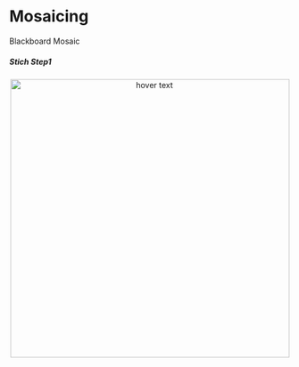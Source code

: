 # Mosaicing
Blackboard Mosaic

##### Stich Step1

<p align="center">
  <img src="https://github.com/Parulshandilya/Mosaicing/blob/master/stich1.jpg" width="500" title="hover text">
</p>
